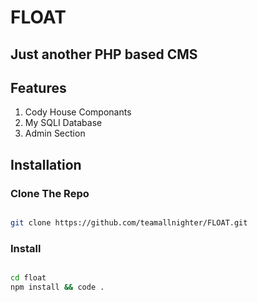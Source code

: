 # FLOAT

## Just another PHP based CMS

## Features

1. Cody House Componants 
2. My SQLI Database 
3. Admin Section

## Installation 

### Clone The Repo

```bash

git clone https://github.com/teamallnighter/FLOAT.git

```

### Install 

```bash 

cd float
npm install && code . 

```


